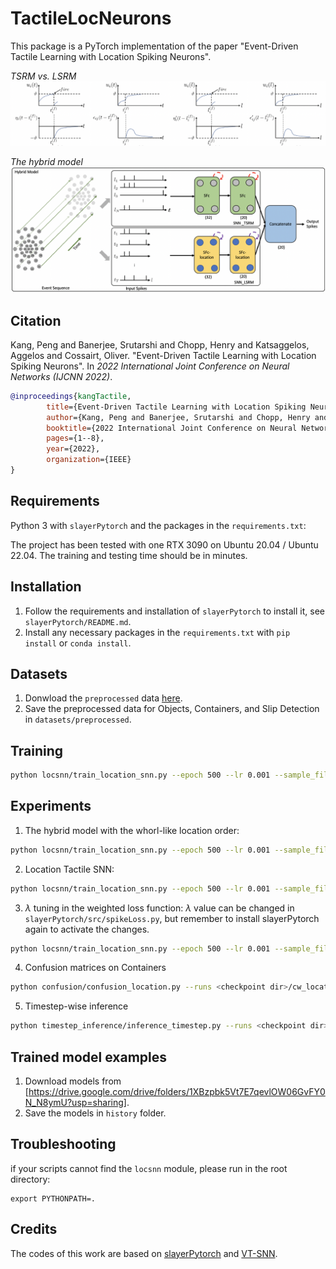 # TactileLocNeurons
This package is a PyTorch implementation of the paper "Event-Driven Tactile Learning with Location Spiking Neurons".

*TSRM vs. LSRM*
![TSRM vs. LSRM](LSN.png?raw=true "TSRM vs. LSRM")

*The hybrid model*
![The hybrid model](hybrid.png?raw=true "The hybrid model")


## Citation ##
Kang, Peng and Banerjee, Srutarshi and Chopp, Henry and Katsaggelos, Aggelos and Cossairt, Oliver. "Event-Driven Tactile Learning with Location Spiking Neurons". 
In _2022 International Joint Conference on Neural Networks (IJCNN 2022)_.

```bibtex
@inproceedings{kangTactile,
        title={Event-Driven Tactile Learning with Location Spiking Neurons},
        author={Kang, Peng and Banerjee, Srutarshi and Chopp, Henry and Katsaggelos, Aggelos and Cossairt, Oliver},
        booktitle={2022 International Joint Conference on Neural Networks (IJCNN)},
        pages={1--8},
        year={2022},
        organization={IEEE}
}
```

## Requirements
Python 3 with `slayerPytorch` and the packages in the `requirements.txt`:

The project has been tested with one RTX 3090 on Ubuntu 20.04 / Ubuntu 22.04. The training and testing time should be in minutes.

## Installation
1. Follow the requirements and installation of `slayerPytorch` to install it, see `slayerPytorch/README.md`.
2. Install any necessary packages in the `requirements.txt` with `pip install` or `conda install`.

## Datasets

1. Donwload the `preprocessed` data [here](https://clear-nus.github.io/visuotactile/download.html).
2. Save the preprocessed data for Objects, Containers, and Slip Detection in `datasets/preprocessed`.

## Training

```bash
python locsnn/train_location_snn.py --epoch 500 --lr 0.001 --sample_file 1 --batch_size 8 --fingers both --data_dir <preporcessed data dir> --hidden_size 32 --loss NumSpikes --mode location --network_config <network_config>/container_weight_location.yml  --task cw --checkpoint_dir <checkpoint dir>
```

## Experiments

1. The hybrid model with the whorl-like location order:
```bash
python locsnn/train_location_snn.py --epoch 500 --lr 0.001 --sample_file 1 --batch_size 8 --fingers both --data_dir <preporcessed data dir> --hidden_size 32 --loss NumSpikes --mode location_cat_whorl --network_config <network_config>/container_weight_location.yml  --task cw --checkpoint_dir <checkpoint dir>
```

2. Location Tactile SNN:
```bash
python locsnn/train_location_snn.py --epoch 500 --lr 0.001 --sample_file 1 --batch_size 8 --fingers both --data_dir <preporcessed data dir> --hidden_size 32 --loss NumSpikes --mode only_location --network_config <network_config>/container_weight_location_only.yml --task cw --checkpoint_dir <checkpoint dir>
```

3. $\lambda$ tuning in the weighted loss function:
$\lambda$ value can be changed in `slayerPytorch/src/spikeLoss.py`, but remember to install slayerPytorch again to activate the changes.
```bash
python locsnn/train_location_snn.py --epoch 500 --lr 0.001 --sample_file 1 --batch_size 8 --fingers both --data_dir <preporcessed data dir> --hidden_size 32 --loss WeightedLocationNumSpikes --mode location --network_config <network_config>/container_weight_location.yml --task cw --checkpoint_dir <checkpoint dir>
```

4. Confusion matrices on Containers
```bash
python confusion/confusion_location.py --runs <checkpoint dir>/cw_location_1
```

5. Timestep-wise inference
```bash
python timestep_inference/inference_timestep.py --runs <checkpoint dir>/cw_location_1 --save <timestep inference dir>
```

## Trained model examples
1. Download models from [https://drive.google.com/drive/folders/1XBzpbk5Vt7E7qevlOW06GvFY0N_N8ymU?usp=sharing].
2. Save the models in `history` folder.


## Troubleshooting

if your scripts cannot find the `locsnn` module, please run in the root directory:

``` 
export PYTHONPATH=.
```

## Credits
The codes of this work are based on [slayerPytorch](https://github.com/bamsumit/slayerPytorch) and [VT-SNN](https://github.com/clear-nus/VT_SNN).






